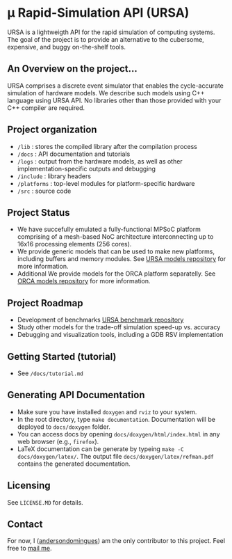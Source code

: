 # &#181; Rapid-Simulation API (URSA)

URSA is a lightweigth API for the rapid simulation of computing systems. The goal of the project is to provide an alternative to the cubersome, expensive, and buggy on-the-shelf tools. 

## An Overview on the project...

URSA comprises a discrete event simulator that enables the cycle-accurate simulation of hardware models. We describe such models using C++ language using URSA API. No libraries other than those provided with your C++ compiler are required. 

## Project organization

- ``/lib`` : stores the compiled library after the compilation process
- ``/docs`` : API documentation and tutorials
- ``/logs`` : output from the hardware models, as well as other implementation-specific outputs and debugging
- ``/include`` : library headers
- ``/platforms`` : top-level modules for platform-specific hardware
- ``/src`` : source code

## Project Status

- We have succefully emulated a fully-functional MPSoC platform comprising of a mesh-based NoC architecture interconnecting up to 16x16 processing elements (256 cores). 
- We provide generic models that can be used to make new platforms, including buffers and memory modules. See [URSA models repository](https://github.com/andersondomingues/ursa-models) for more information.
- Additional We provide models for the ORCA platform separatelly. See [ORCA models repository](https://github.com/andersondomingues/orca-models) for more information.

## Project Roadmap

- Development of benchmarks [URSA benchmark repository](https://github.com/andersondomingues/ursa-benchmark) 
- Study other models for the trade-off simulation speed-up vs. accuracy
- Debugging and visualization tools, including a GDB RSV implementation

## Getting Started (tutorial)

- See ``/docs/tutorial.md``

## Generating API Documentation

- Make sure you have installed ``doxygen`` and ``rviz`` to your system.
- In the root directory, type ``make documentation``. Documentation will be deployed to ``docs/doxygen`` folder.
- You can access docs by opening ``docs/doxygen/html/index.html`` in any web browser (e.g., ``firefox``).
- LaTeX documentation can be generate by  typeing ``make -C docs/doxygen/latex/``. The output file ``docs/doxygen/latex/refman.pdf`` contains the generated documentation. 

## Licensing

See ``LICENSE.MD`` for details. 

## Contact

For now, I ([andersondomingues](https://github.com/andersondomingues)) am the only contributor to this project. Feel free to [mail me](mailto:ti.andersondomingues@gmail.com).
